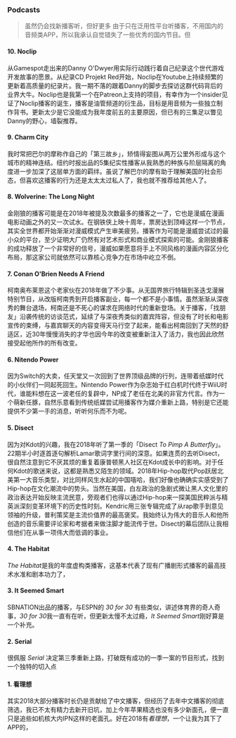 ### Podcasts
> 虽然仍会找新播客听，但好更多  由于只在泛用性平台听播客，不用国内的音频类APP，所以我承认自觉错失了一些优秀的国内节目。但
#### 10. Noclip
从Gamespot走出来的Danny O'Dwyer用实际行动践行着自己纪录这个世代游戏开发故事的愿景。从纪录CD Projekt Red开始，Noclip在Youtube上持续频繁的更新着高质量的纪录片。我一期不落的跟着Danny的脚步去探访这群代码背后的业界大牛。Noclip也是我第一个在Patreon上支持的项目，有幸作为一个insider见证了Noclip播客的诞生，播客是油管频道的衍生品，目标是用音频为一些独立制作背书。更新太少是它没能成为我年度前五的主要原因，但已有的三集足以瞥见Danny的野心，墙裂推荐。
#### 9. Charm City
我时常把巴尔的摩称作自己的「第三故乡」，矫情得妄图从两万公里外形成与这个城市的精神连结。纽约时报出品的5集纪实性播客从我熟悉的种族与阶层隔离的角度进一步加深了这层单方面的羁绊。虽说了解巴尔的摩有助于理解美国的社会形态，但喜欢这播客的行为还是太太太过私人了，我也就不推荐给其他人了。
#### 8. Wolverine: The Long Night
金刚狼的播客可能是在2018年被提及次数最多的播客之一了，它也是漫威在漫画电影动画之外的又一次试水。在钢铁侠上映十周年，票房达到顶峰这样一个节点，其实全世界都开始渐渐对漫威模式产生审美疲劳。播客作为可能是漫威尝试过的最小众的平台，至少证明大厂仍然有对艺术形式和商业模式探索的可能。金刚狼播客的成功释放了一个非常好的信号，漫威如果愿意将手上不同风格的漫画内容区分化布局，那这家公司就依然可以靠核心竞争力在市场中屹立不倒。
#### 7. Conan O'Brien Needs A Friend
柯南奥布莱恩这个老家伙在2018年做了不少事。从无国界旅行特辑到圣迭戈漫展特别节目，从改版柯南秀到开启播客副业，每一个都不是小事情。虽然渐渐从深夜秀的舞台退场，柯南还是不死心的谋求在网络时代的重新登场。关于播客，「找朋友」沿袭传统的访谈范式，延续了与深夜秀类似的嘉宾阵容，但没有了时长和电影宣传的束缚，与嘉宾聊天的内容变得天马行空了起来，能看出柯南回到了天然的舒适区，近30年慢慢消失的才华也因今年的改变被重新注入了活力，我也因此欣然接受起他所作的所有改变。
#### 6. Nitendo Power
因为Switch的大卖，任天堂又一次回到了世界顶级品牌的行列，连带着纸媒时代的小伙伴们一同起死回生。Nintendo Power作为杂志始于红白机时代终于WiiU时代，谁能料想在这一波老任的复辟中，NP成了老任在北美的非官方代言。作为一个萌新任豚，自然乐意看到传统纸媒尝试用播客作为媒介重新上路，特别是它还能提供不少第一手的消息，听听何乐而不为呢。
#### 5. Disect
因为对Kdot的兴趣，我在2018年听了第一季的「Disect *To Pimp A Butterfly*」。22期半小时逐首逐句解析Lamar歌词字里行间的深意。如果连贯的去听Disect，很自然注意到它不厌其烦的重复着康普顿黑人社区在Kdot成长中的影响。对于任何Kdot的歌迷来说，这都是熟悉又陌生的领域。2018年Hip-hop取代Pop跃居北美第一大音乐类型，对比同样风生水起的中国嘻哈，我们好像也确确实实感受到了Hip-hop在文化潮流中的势头。当然在美国，白左政治的急剧式微让黑人文化里的政治表达开始反映主流民意，旁观者们也得以通过Hip-hop来一探美国民粹派与精英派深刻变革环境下的历史性时刻。Kendric用三张专辑完成了从rap歌手到意见领袖的升级，普利策奖是主流价值界的最高褒奖。我始终认为伟大的音乐人和他所创造的音乐需要评论家和考据者来做注脚才能流传于世。Disect的幕后团队让我相信他们在从事一项伟大而低调的事业。
#### 4. The Habitat
*The Habitat*是我的年度虚构类播客，这基本代表了现有广播剧形式播客的最高技术水准和剧本功力了，
#### 3. It Seemed Smart
SBNATION出品的播客，与ESPN的 *30 for 30* 有些类似，讲述体育界的奇人奇事，*30 for 30*我一直有在听，但更新太慢不太过瘾，*It Seemed Smart*刚好算是一个补充。
#### 2. Serial
很佩服 *Serial* 决定第三季重新上路，打破既有成功的一季一案的节目形式，找到一个独特的切入点
#### 1. 看理想
其实2018大部分播客时长仍是贡献给了中文播客，但经历了去年中文播客的彻底筛选，我已不太有精力去新开旧坑，加上今年苹果精选也没有多少新面孔，便一直只是追些如机核大内IPN这样的老面孔。好在2018有*看理想*，一个让我为其下了APP的，
<!--stackedit_data:
eyJoaXN0b3J5IjpbMjA4NjcwNDY1NSwxMzY4NDAzNzQ3XX0=
-->